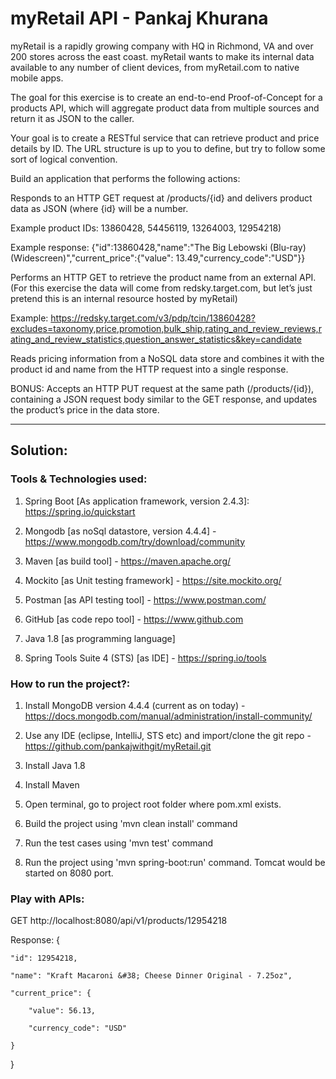 # myRetail API - Pankaj Khurana

myRetail is a rapidly growing company with HQ in Richmond, VA and over 200 stores across the east coast. myRetail wants to make its internal data available to any number of client devices, from myRetail.com to native mobile apps.

The goal for this exercise is to create an end-to-end Proof-of-Concept for a products API, which will aggregate product data from multiple sources and return it as JSON to the caller. 

Your goal is to create a RESTful service that can retrieve product and price details by ID. The URL structure is up to you to define, but try to follow some sort of logical convention.

Build an application that performs the following actions: 

Responds to an HTTP GET request at /products/{id} and delivers product data as JSON (where {id} will be a number. 

Example product IDs: 13860428, 54456119, 13264003, 12954218) 

Example response: {"id":13860428,"name":"The Big Lebowski (Blu-ray) (Widescreen)","current_price":{"value": 13.49,"currency_code":"USD"}}

Performs an HTTP GET to retrieve the product name from an external API. (For this exercise the data will come from redsky.target.com, but let’s just pretend this is an internal resource hosted by myRetail)

Example: https://redsky.target.com/v3/pdp/tcin/13860428?excludes=taxonomy,price,promotion,bulk_ship,rating_and_review_reviews,rating_and_review_statistics,question_answer_statistics&key=candidate 

Reads pricing information from a NoSQL data store and combines it with the product id and name from the HTTP request into a single response.

BONUS: Accepts an HTTP PUT request at the same path (/products/{id}), containing a JSON request body similar to the GET response, and updates the product’s price in the data store.

*********************************************************************************************************************************
## __Solution:__

### __Tools & Technologies used:__
1. Spring Boot [As application framework, version 2.4.3]: https://spring.io/quickstart

2. Mongodb [as noSql datastore, version 4.4.4] - https://www.mongodb.com/try/download/community

3. Maven [as build tool] - https://maven.apache.org/

4. Mockito [as Unit testing framework] - https://site.mockito.org/

5. Postman [as API testing tool] - https://www.postman.com/

6. GitHub [as code repo tool] - https://www.github.com

7. Java 1.8 [as programming language]

8. Spring Tools Suite 4 (STS) [as IDE] - https://spring.io/tools

### __How to run the project?:__
1. Install MongoDB version 4.4.4 (current as on today) - https://docs.mongodb.com/manual/administration/install-community/

2. Use any IDE (eclipse, IntelliJ, STS etc) and import/clone the git repo - https://github.com/pankajwithgit/myRetail.git

4. Install Java 1.8

5. Install Maven

6. Open terminal, go to project root folder where pom.xml exists.

7. Build the project using 'mvn clean install' command

8. Run the test cases using 'mvn test' command

9. Run the project using 'mvn spring-boot:run' command. Tomcat would be started on 8080 port.

### __Play with APIs:__

GET http://localhost:8080/api/v1/products/12954218

Response:
{

    "id": 12954218,
    
    "name": "Kraft Macaroni &#38; Cheese Dinner Original - 7.25oz",
    
    "current_price": {
    
        "value": 56.13,
        
        "currency_code": "USD"
        
    }
    
}
